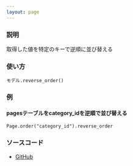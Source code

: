```yaml
---
layout: page
---
```

### 説明
取得した値を特定のキーで逆順に並び替える

### 使い方
    モデル.reverse_order()

### 例
#### pagesテーブルをcategory_idを逆順で並び替える
    Page.order("category_id").reverse_order

### ソースコード
* [GitHub](https://github.com/rails/rails/blob/f33d52c95217212cbacc8d5e44b5a8e3cdc6f5b3/activerecord/lib/active_record/relation/query_methods.rb#L973)